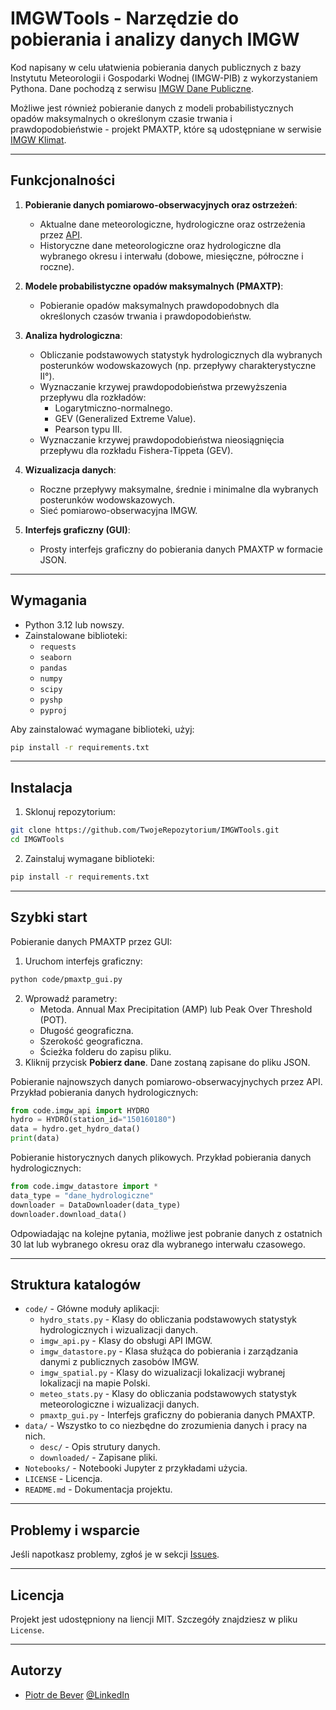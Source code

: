 # IMGWTools - Narzędzie do pobierania i analizy danych IMGW

Kod napisany w celu ułatwienia pobierania danych publicznych z bazy Instytutu Meteorologii i Gospodarki Wodnej (IMGW-PIB) z wykorzystaniem Pythona. Dane pochodzą z serwisu [IMGW Dane Publiczne](https://danepubliczne.imgw.pl/).

Możliwe jest również pobieranie danych z modeli probabilistycznych opadów maksymalnych o określonym czasie trwania i prawdopodobieństwie - projekt PMAXTP, które są udostępniane w serwisie [IMGW Klimat](https://klimat.imgw.pl/opady-maksymalne/).

---

## Funkcjonalności

1. **Pobieranie danych pomiarowo-obserwacyjnych oraz ostrzeżeń**:
   - Aktualne dane meteorologiczne, hydrologiczne oraz ostrzeżenia przez [API](https://danepubliczne.imgw.pl/pl/apiinfo).
   - Historyczne dane meteorologiczne oraz hydrologiczne dla wybranego okresu i interwału (dobowe, miesięczne, półroczne i roczne).

2. **Modele probabilistyczne opadów maksymalnych (PMAXTP)**:
   - Pobieranie opadów maksymalnych prawdopodobnych dla określonych czasów trwania i prawdopodobieństw.

3. **Analiza hydrologiczna**:
   - Obliczanie podstawowych statystyk hydrologicznych dla wybranych posterunków wodowskazowych (np. przepływy charakterystyczne II°).
   - Wyznaczanie krzywej prawdopodobieństwa przewyższenia przepływu dla rozkładów:
     - Logarytmiczno-normalnego.
     - GEV (Generalized Extreme Value).
     - Pearson typu III.
   - Wyznaczanie krzywej prawdopodobieństwa nieosiągnięcia przepływu dla rozkładu Fishera-Tippeta (GEV).

4. **Wizualizacja danych**:
   - Roczne przepływy maksymalne, średnie i minimalne dla wybranych posterunków wodowskazowych.
   - Sieć pomiarowo-obserwacyjna IMGW.

5. **Interfejs graficzny (GUI)**:
   - Prosty interfejs graficzny do pobierania danych PMAXTP w formacie JSON.

---

## Wymagania

- Python 3.12 lub nowszy.
- Zainstalowane biblioteki:
  - `requests`
  - `seaborn`
  - `pandas`
  - `numpy`
  - `scipy`
  - `pyshp`
  - `pyproj`

Aby zainstalować wymagane biblioteki, użyj:
```bash
pip install -r requirements.txt
```

---

## Instalacja
1. Sklonuj repozytorium:
```bash
git clone https://github.com/TwojeRepozytorium/IMGWTools.git
cd IMGWTools
```
2. Zainstaluj wymagane biblioteki:
```bash
pip install -r requirements.txt
```

---

## Szybki start
Pobieranie danych PMAXTP przez GUI:
1. Uruchom interfejs graficzny:
```bash
python code/pmaxtp_gui.py
```
2. Wprowadź parametry:
    - Metoda. Annual Max Precipitation (AMP) lub Peak Over Threshold (POT).
    - Długość geograficzna.
    - Szerokość geograficzna.
    - Ścieżka folderu do zapisu pliku.
3. Kliknij przycisk **Pobierz dane**. Dane zostaną zapisane do pliku JSON.

Pobieranie najnowszych danych pomiarowo-obserwacyjnychych przez API.
Przykład pobierania danych hydrologicznych:
```python
from code.imgw_api import HYDRO
hydro = HYDRO(station_id="150160180")
data = hydro.get_hydro_data()
print(data)
```

Pobieranie historycznych danych plikowych.
Przykład pobierania danych hydrologicznych:
```python
from code.imgw_datastore import *
data_type = "dane_hydrologiczne"
downloader = DataDownloader(data_type)
downloader.download_data()
```
Odpowiadając na kolejne pytania, możliwe jest pobranie danych z ostatnich 30 lat lub wybranego okresu oraz dla wybranego interwału czasowego.

---

## Struktura katalogów
- `code/` - Główne moduły aplikacji:
  - `hydro_stats.py` - Klasy do obliczania podstawowych statystyk hydrologicznych i wizualizacji danych.
  - `imgw_api.py` - Klasy do obsługi API IMGW.
  - `imgw_datastore.py` - Klasa służąca do pobierania i zarządzania danymi z publicznych zasobów IMGW.
  - `imgw_spatial.py` - Klasy do wizualizacji lokalizacji wybranej lokalizacji na mapie Polski.
  - `meteo_stats.py` - Klasy do obliczania podstawowych statystyk meteorologiczne i wizualizacji danych.
  - `pmaxtp_gui.py` - Interfejs graficzny do pobierania danych PMAXTP.
- `data/` - Wszystko to co niezbędne do zrozumienia danych i pracy na nich.
  - `desc/` - Opis strutury danych.
  - `downloaded/` - Zapisane pliki.
- `Notebooks/` - Notebooki Jupyter z przykładami użycia.
- `LICENSE` - Licencja.
- `README.md` - Dokumentacja projektu.

---
## Problemy i wsparcie
Jeśli napotkasz problemy, zgłoś je w sekcji [Issues](https://github.com/Daldek/IMGWTools/issues).

---
## Licencja
Projekt jest udostępniony na liencji MIT. Szczegóły znajdziesz w pliku ``License``.

---
## Autorzy
- [Piotr de Bever](https://www.linkedin.com/in/piotr-de-bever/) [@LinkedIn](https://www.linkedin.com/in/piotr-de-bever/)